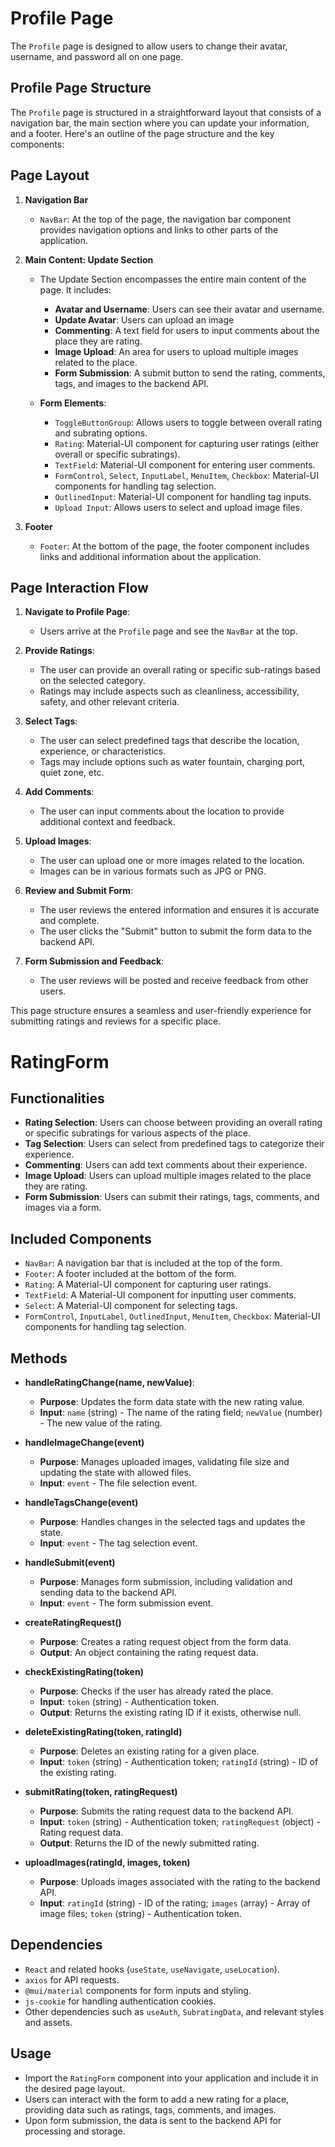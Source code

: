 # Profile Page
The `Profile` page is designed to allow users to change their avatar, username, and password all on one page. 

## Profile Page Structure

The `Profile` page is structured in a straightforward layout that consists of a navigation bar, the main section where you can update your information, and a footer. Here's an outline of the page structure and the key components:

## Page Layout

1. **Navigation Bar**
    - `NavBar`: At the top of the page, the navigation bar component provides navigation options and links to other parts of the application.

2. **Main Content: Update Section**
    - The Update Section encompasses the entire main content of the page. It includes:
    
        - **Avatar and Username**: Users can see their avatar and username. 
        - **Update Avatar**: Users can upload an image 
        - **Commenting**: A text field for users to input comments about the place they are rating.
        - **Image Upload**: An area for users to upload multiple images related to the place.
        - **Form Submission**: A submit button to send the rating, comments, tags, and images to the backend API.
    
    - **Form Elements**:
        - `ToggleButtonGroup`: Allows users to toggle between overall rating and subrating options.
        - `Rating`: Material-UI component for capturing user ratings (either overall or specific subratings).
        - `TextField`: Material-UI component for entering user comments.
        - `FormControl`, `Select`, `InputLabel`, `MenuItem`, `Checkbox`: Material-UI components for handling tag selection.
        - `OutlinedInput`: Material-UI component for handling tag inputs.
        - `Upload Input`: Allows users to select and upload image files.

3. **Footer**
    - `Footer`: At the bottom of the page, the footer component includes links and additional information about the application.

## Page Interaction Flow
1. **Navigate to Profile Page**:
   - Users arrive at the `Profile` page and see the `NavBar` at the top.
   
2. **Provide Ratings**:
    - The user can provide an overall rating or specific sub-ratings based on the selected category.
    - Ratings may include aspects such as cleanliness, accessibility, safety, and other relevant criteria.

3. **Select Tags**:
    - The user can select predefined tags that describe the location, experience, or characteristics.
    - Tags may include options such as water fountain, charging port, quiet zone, etc.

4. **Add Comments**:
    - The user can input comments about the location to provide additional context and feedback.

5. **Upload Images**:
    - The user can upload one or more images related to the location.
    - Images can be in various formats such as JPG or PNG.

6. **Review and Submit Form**:
    - The user reviews the entered information and ensures it is accurate and complete.
    - The user clicks the "Submit" button to submit the form data to the backend API.
7. **Form Submission and Feedback**:
   - The user reviews will be posted and receive feedback from other users.

This page structure ensures a seamless and user-friendly experience for submitting ratings and reviews for a specific place.

# RatingForm
## Functionalities

- **Rating Selection**: Users can choose between providing an overall rating or specific subratings for various aspects of the place.
- **Tag Selection**: Users can select from predefined tags to categorize their experience.
- **Commenting**: Users can add text comments about their experience.
- **Image Upload**: Users can upload multiple images related to the place they are rating.
- **Form Submission**: Users can submit their ratings, tags, comments, and images via a form.

## Included Components

- `NavBar`: A navigation bar that is included at the top of the form.
- `Footer`: A footer included at the bottom of the form.
- `Rating`: A Material-UI component for capturing user ratings.
- `TextField`: A Material-UI component for inputting user comments.
- `Select`: A Material-UI component for selecting tags.
- `FormControl`, `InputLabel`, `OutlinedInput`, `MenuItem`, `Checkbox`: Material-UI components for handling tag selection.

##  Methods

- **handleRatingChange(name, newValue)**:
    - **Purpose**: Updates the form data state with the new rating value.
    - **Input**: `name` (string) - The name of the rating field; `newValue` (number) - The new value of the rating.

- **handleImageChange(event)**
    - **Purpose**: Manages uploaded images, validating file size and updating the state with allowed files.
    - **Input**: `event` - The file selection event.

- **handleTagsChange(event)**
    - **Purpose**: Handles changes in the selected tags and updates the state.
    - **Input**: `event` - The tag selection event.

- **handleSubmit(event)**
    - **Purpose**: Manages form submission, including validation and sending data to the backend API.
    - **Input**: `event` - The form submission event.

- **createRatingRequest()**
    - **Purpose**: Creates a rating request object from the form data.
    - **Output**: An object containing the rating request data.

- **checkExistingRating(token)**
    - **Purpose**: Checks if the user has already rated the place.
    - **Input**: `token` (string) - Authentication token.
    - **Output**: Returns the existing rating ID if it exists, otherwise null.

- **deleteExistingRating(token, ratingId)**
    - **Purpose**: Deletes an existing rating for a given place.
    - **Input**: `token` (string) - Authentication token; `ratingId` (string) - ID of the existing rating.

- **submitRating(token, ratingRequest)**
    - **Purpose**: Submits the rating request data to the backend API.
    - **Input**: `token` (string) - Authentication token; `ratingRequest` (object) - Rating request data.
    - **Output**: Returns the ID of the newly submitted rating.

- **uploadImages(ratingId, images, token)**
    - **Purpose**: Uploads images associated with the rating to the backend API.
    - **Input**: `ratingId` (string) - ID of the rating; `images` (array) - Array of image files; `token` (string) - Authentication token.

## Dependencies

- `React` and related hooks (`useState`, `useNavigate`, `useLocation`).
- `axios` for API requests.
- `@mui/material` components for form inputs and styling.
- `js-cookie` for handling authentication cookies.
- Other dependencies such as `useAuth`, `SubratingData`, and relevant styles and assets.

## Usage

- Import the `RatingForm` component into your application and include it in the desired page layout.
- Users can interact with the form to add a new rating for a place, providing data such as ratings, tags, comments, and images.
- Upon form submission, the data is sent to the backend API for processing and storage.
